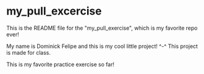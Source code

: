# my_pull_excercise

This is the README file for the "my_pull_exercise", which is my favorite repo ever!

My name is Dominick Felipe and this is my cool little project! ^-^
This project is made for class.

This is my favorite practice exercise so far!
